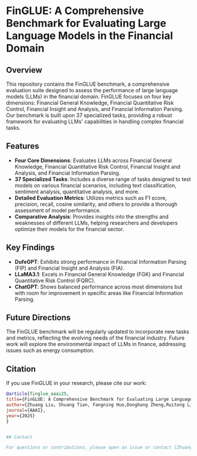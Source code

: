 # FinGLUE: A Comprehensive Benchmark for Evaluating Large Language Models in the Financial Domain

## Overview

This repository contains the FinGLUE benchmark, a comprehensive evaluation suite designed to assess the performance of large language models (LLMs) in the financial domain. FinGLUE focuses on four key dimensions: Financial General Knowledge, Financial Quantitative Risk Control, Financial Insight and Analysis, and Financial Information Parsing. Our benchmark is built upon 37 specialized tasks, providing a robust framework for evaluating LLMs' capabilities in handling complex financial tasks.

## Features

- **Four Core Dimensions**: Evaluates LLMs across Financial General Knowledge, Financial Quantitative Risk Control, Financial Insight and Analysis, and Financial Information Parsing.
- **37 Specialized Tasks**: Includes a diverse range of tasks designed to test models on various financial scenarios, including text classification, sentiment analysis, quantitative analysis, and more.
- **Detailed Evaluation Metrics**: Utilizes metrics such as F1 score, precision, recall, cosine similarity, and others to provide a thorough assessment of model performance.
- **Comparative Analysis**: Provides insights into the strengths and weaknesses of different LLMs, helping researchers and developers optimize their models for the financial sector.

## Key Findings

- **DufeGPT**: Exhibits strong performance in Financial Information Parsing (FIP) and Financial Insight and Analysis (FIA).
- **LLaMA3.1**: Excels in Financial General Knowledge (FGK) and Financial Quantitative Risk Control (FQRC).
- **ChatGPT**: Shows balanced performance across most dimensions but with room for improvement in specific areas like Financial Information Parsing.

## Future Directions

The FinGLUE benchmark will be regularly updated to incorporate new tasks and metrics, reflecting the evolving needs of the financial industry. Future work will explore the environmental impact of LLMs in finance, addressing issues such as energy consumption.

## Citation

If you use FinGLUE in your research, please cite our work:

```bibtex
@article{finglue_aaai25,
title={FinGLUE: A Comprehensive Benchmark for Evaluating Large Language Models in the Financial Domain},
author={Zhuang Liu, Shuang Tian, Fangning Huo,Donghang Zheng,Ruitong Liu},
journal={AAAI},
year={2025}
}


## Contact

For questions or contributions, please open an issue or contact [ZhuangLiu](mailto:liuzhuang@dufe.edu.cn).


